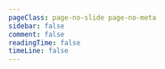 ```yaml
---
pageClass: page-no-slide page-no-meta
sidebar: false
comment: false
readingTime: false
timeLine: false
---
```


<Timeline />
